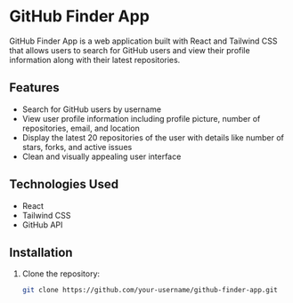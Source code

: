 # GitHub Finder App

GitHub Finder App is a web application built with React and Tailwind CSS that allows users to search for GitHub users and view their profile information along with their latest repositories.

## Features

- Search for GitHub users by username
- View user profile information including profile picture, number of repositories, email, and location
- Display the latest 20 repositories of the user with details like number of stars, forks, and active issues
- Clean and visually appealing user interface

## Technologies Used

- React
- Tailwind CSS
- GitHub API

## Installation

1. Clone the repository:

   ```bash
   git clone https://github.com/your-username/github-finder-app.git
